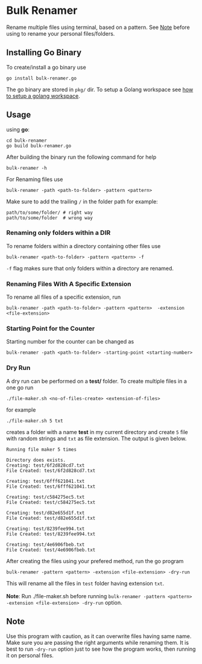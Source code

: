 # Bulk Renamer
Rename multiple files using terminal, based on a pattern. See [Note](##Note) before using to rename your personal files/folders.

## Installing Go Binary
To create/install a go binary use
```
go install bulk-renamer.go
```
The go binary are stored in `pkg/` dir. To setup a Golang workspace see [how to setup a golang workspace](https://golang.org/doc/gopath_code#Workspaces).

## Usage
using **go**:
```
cd bulk-renamer
go build bulk-renamer.go
```
After building the binary run the following command for help
```
bulk-renamer -h
```
For Renaming files use
```
bulk-renamer -path <path-to-folder> -pattern <pattern> 
```
Make sure to add the trailing `/` in the folder path for example:<br /> 
```
path/to/some/folder/ # right way
path/to/some/folder  # wrong way
```

### Renaming only folders within a DIR
To rename folders within a directory containing other files use 
```
bulk-renamer <path-to-folder> -pattern <pattern> -f
```
`-f` flag makes sure that only folders within a directory are renamed.

### Renaming Files With A Specific Extension
To rename all files of a specific extension, run
```
bulk-renamer -path <path-to-folder> -pattern <pattern>  -extension <file-extension> 
```

### Starting Point for the Counter
Starting number for the counter can be changed as
```
bulk-renamer -path <path-to-folder> -starting-point <starting-number> 
```

### Dry Run
A dry run can be performed on a **test/** folder. To create multiple files in a one go run 
```
./file-maker.sh <no-of-files-create> <extension-of-files>
```
for example
```
./file-maker.sh 5 txt
```
creates a folder with a name **test** in my current directory and create `5` file with random strings and `txt` as file extension. The output is given below.
```
Running file maker 5 times

Directory does exists.
Creating: test/6f2d828cd7.txt
File Created: test/6f2d828cd7.txt

Creating: test/6fff621041.txt
File Created: test/6fff621041.txt

Creating: test/c584275ec5.txt
File Created: test/c584275ec5.txt

Creating: test/d82e655d1f.txt
File Created: test/d82e655d1f.txt

Creating: test/8239fee994.txt
File Created: test/8239fee994.txt

Creating: test/4e6906fbeb.txt
File Created: test/4e6906fbeb.txt
```
After creating the files using your prefered method, run the go program 
```
bulk-renamer -pattern <pattern> -extension <file-extension> -dry-run
```
This will rename all the files in `test` folder having extension `txt`.<br ><br >
**Note**: Run ./file-maker.sh before running `bulk-renamer -pattern <pattern> -extension <file-extension> -dry-run` option.

## Note
Use this program with caution, as it can overwrite files having same name. Make sure you are passing the right arguments while renaming them. It is best to run `-dry-run` option just to see how the program works, then running it on personal files.